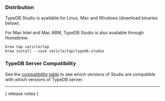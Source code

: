 ### Distribution

TypeDB Studio is available for Linux, Mac and Windows (download binaries below).

For Mac Intel and Mac ARM, TypeDB Studio is also available through Homebrew:

```
brew tap vaticle/tap
brew install --cask vaticle/tap/typedb-studio
```

### TypeDB Server Compatibility

See the [compatibility table](https://typedb.com/docs/clients/studio#_version_compatibility) to see
which versions of Studio are compatible with which versions of TypeDB server.

---

{ release notes }

